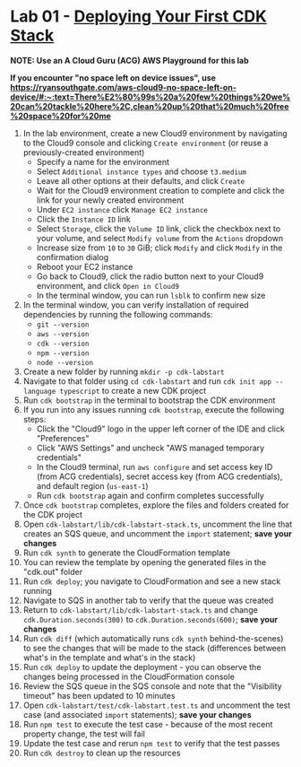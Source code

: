 # Lab 01 - [Deploying Your First CDK Stack](https://learn.acloud.guru/handson/af3de00d-c096-4df1-94a6-6ffbe772b601)

**NOTE: Use an A Cloud Guru (ACG) AWS Playground for this lab**

**If you encounter "no space left on device issues", use https://ryansouthgate.com/aws-cloud9-no-space-left-on-device/#:~:text=There%E2%80%99s%20a%20few%20things%20we%20can%20tackle%20here%2C,clean%20up%20that%20much%20free%20space%20for%20me**

1. In the lab environment, create a new Cloud9 environment by navigating to the Cloud9 console and clicking `Create environment` (or reuse a previously-created environment)
    - Specify a name for the environment
    - Select `Additional instance types` and choose `t3.medium`
    - Leave all other options at their defaults, and click `Create`
    - Wait for the Cloud9 environment creation to complete and click the link for your newly created environment
    - Under `EC2 instance` click `Manage EC2 instance`
    - Click the `Instance ID` link
    - Select `Storage`, click the `Volume ID` link, click the checkbox next to your volume, and select `Modify volume` from the `Actions` dropdown
    - Increase size from `10` to `30` GiB; click `Modify` and click `Modify` in the confirmation dialog
    - Reboot your EC2 instance
    - Go back to Cloud9, click the radio button next to your Cloud9 environment, and click `Open in Cloud9`
    - In the terminal window, you can run `lsblk` to confirm new size
1. In the terminal window, you can verify installation of required dependencies by running the following commands:
    - `git --version`
    - `aws --version`
    - `cdk --version`
    - `npm --version`
    - `node --version`
1. Create a new folder by running `mkdir -p cdk-labstart`
1. Navigate to that folder using `cd cdk-labstart` and run `cdk init app --language typescript` to create a new CDK project
1. Run `cdk bootstrap` in the terminal to bootstrap the CDK environment
1. If you run into any issues running `cdk bootstrap`, execute the following steps:
    - Click the "Cloud9" logo in the upper left corner of the IDE and click "Preferences"
    - Click "AWS Settings" and uncheck "AWS managed temporary credentials"
    - In the Cloud9 terminal, run `aws configure` and set access key ID (from ACG credentials), secret access key (from ACG credentials), and default region (`us-east-1`)
    - Run `cdk bootstrap` again and confirm completes successfully
1. Once `cdk bootstrap` completes, explore the files and folders created for the CDK project
1. Open `cdk-labstart/lib/cdk-labstart-stack.ts`, uncomment the line that creates an SQS queue, and uncomment the `import` statement; **save your changes**
1. Run `cdk synth` to generate the CloudFormation template
1. You can review the template by opening the generated files in the "cdk.out" folder
1. Run `cdk deploy`; you navigate to CloudFormation and see a new stack running
1. Navigate to SQS in another tab to verify that the queue was created
1. Return to `cdk-labstart/lib/cdk-labstart-stack.ts` and change `cdk.Duration.seconds(300)` to `cdk.Duration.seconds(600)`; **save your changes**
1. Run `cdk diff` (which automatically runs `cdk synth` behind-the-scenes) to see the changes that will be made to the stack (differences between what's in the template and what's in the stack)
1. Run `cdk deploy` to update the deployment - you can observe the changes being processed in the CloudFormation console
1. Review the SQS queue in the SQS console and note that the "Visibility timeout" has been updated to 10 minutes
1. Open `cdk-labstart/test/cdk-labstart.test.ts` and uncomment the test case (and associated `import` statements); **save your changes**
1. Run `npm test` to execute the test case - because of the most recent property change, the test will fail
1. Update the test case and rerun `npm test` to verify that the test passes
1. Run `cdk destroy` to clean up the resources
